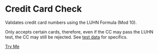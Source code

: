 # Credit Card Check
Validates credit card numbers using the LUHN Formula (Mod 10).

Only accepts certain cards, therefore, even if the CC may pass the LUHN test, the CC may still be rejected.
See [test data](https://github.com/eccos/ccCheck/blob/master/notes%20and%20test%20accts.txt) for specifics.

[Try Me](https://eccos.github.io/ccCheck/)
